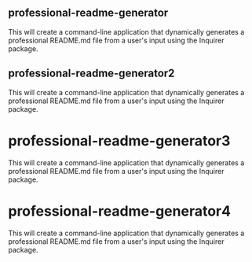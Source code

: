 

## professional-readme-generator
This will create a command-line application that dynamically generates a professional README.md file from a user's input using the Inquirer package. 

## professional-readme-generator2
This will create a command-line application that dynamically generates a professional README.md file from a user's input using the Inquirer package. 

# professional-readme-generator3
This will create a command-line application that dynamically generates a professional README.md file from a user's input using the Inquirer package. 

# professional-readme-generator4
This will create a command-line application that dynamically generates a professional README.md file from a user's input using the Inquirer package. 
